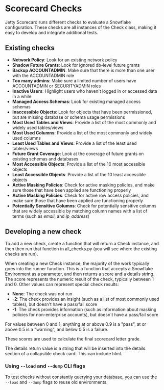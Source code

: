 # Scorecard Checks

Jetty Scorecard runs different checks to evaluate a Snowflake configuration. These checks are all instances of the Check class, making it easy to develop and integrate additional tests.

## Existing checks

-   **Network Policy**: Look for an existing network policy
-   **Shadow Future Grants**: Look for ignored db-level future grants
-   **Backup ACCOUNTADMIN**: Make sure that there is more than one user with the ACCOUNTADMIN role
-   **Too many admins**: Make sure a limited number of users have ACCOUNTADMIN or SECURITYADMIN roles
-   **Inactive Users**: Highlight users who haven't logged in or accessed data in a while
-   **Managed Access Schemas**: Look for existing managed access schemas
-   **Inaccessible Objects**: Look for objects that have been permissioned, but are missing database or schema usage permissions
-   **Most Used Tables and Views**: Provide a list of the most commonly and widely used tables/views
-   **Most Used Columns**: Provide a list of the most commonly and widely used columns
-   **Least Used Tables and Views**: Provide a list of the least used tables/views
-   **Future Grant Coverage**: Look at the coverage of future grants on existing schemas and databases
-   **Most Accessible Objects**: Provide a list of the 10 most accessible objects
-   **Least Accessible Objects**: Provide a list of the 10 least accessible objects
-   **Active Masking Policies**: Check for active masking policies, and make sure those that have been applied are functioning properly
-   **Active Masking Policies**: Check for active row access policies, and make sure those that have been applied are functioning properly
-   **Potentially Sensitive Columns**: Check for potentially sensitive columns that are widely accessible by matching column names with a list of terms (such as _email_, and _ip_address_)

## Developing a new check

To add a new check, create a function that will return a Check instance, and then then run that function in all_checks.py (you will see where the existing checks are run).

When creating a new Check instance, the majority of the work typically goes into the runner function. This is a function that accepts a Snowflake Environment as a parameter, and then returns a score and a details string. The score represents the numeric result of the check, typically between 1 and 0. Other values can represent special check results:

-   **None**: The check was not run
-   **-2**: The check provides an insight (such as a list of most commonly used tables), but doesn't have a pass/fail score
-   **-1**: The check provides information (such as information about masking policies for non-enterprise accounts), but doesn't have a pass/fail score

For values between 0 and 1, anything at or above 0.9 is a "pass", at or above 0.5 is a "warning", and below 0.5 is a failure.

These scores are used to calculate the final scorecard letter grade.

The details return value is a string that will be inserted into the details section of a collapsible check card. This can include html.

### Using `--load` and `--dump` CLI flags

To test checks without constantly querying your database, you can use the `--load` and `--dump` flags to reuse old environments.
